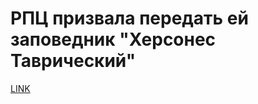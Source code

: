 # РПЦ призвала передать ей заповедник "Херсонес Таврический"



[LINK](https://varlamov.ru/2198132.html)